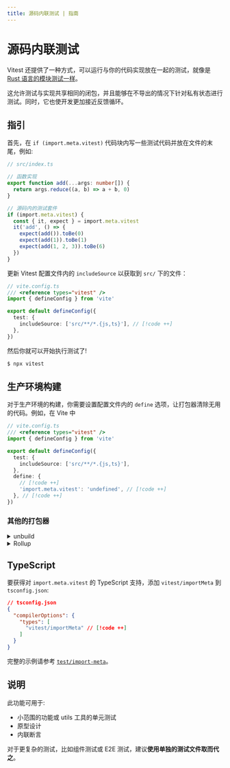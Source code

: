 ```yaml
---
title: 源码内联测试 | 指南
---
```


# 源码内联测试

Vitest 还提供了一种方式，可以运行与你的代码实现放在一起的测试，就像是 [Rust 语言的模块测试一样](https://doc.rust-lang.org/book/ch11-03-test-organization.html#the-tests-module-and-cfgtest)。

这允许测试与实现共享相同的闭包，并且能够在不导出的情况下针对私有状态进行测试。同时，它也使开发更加接近反馈循环。

## 指引

首先，在 `if (import.meta.vitest)` 代码块内写一些测试代码并放在文件的末尾，例如:

```ts
// src/index.ts

// 函数实现
export function add(...args: number[]) {
  return args.reduce((a, b) => a + b, 0)
}

// 源码内的测试套件
if (import.meta.vitest) {
  const { it, expect } = import.meta.vitest
  it('add', () => {
    expect(add()).toBe(0)
    expect(add(1)).toBe(1)
    expect(add(1, 2, 3)).toBe(6)
  })
}
```

更新 Vitest 配置文件内的 `includeSource` 以获取到 `src/` 下的文件：

```ts
// vite.config.ts
/// <reference types="vitest" />
import { defineConfig } from 'vite'

export default defineConfig({
  test: {
    includeSource: ['src/**/*.{js,ts}'], // [!code ++]
  },
})
```

然后你就可以开始执行测试了!

```bash
$ npx vitest
```

## 生产环境构建

对于生产环境的构建，你需要设置配置文件内的 `define` 选项，让打包器清除无用的代码。例如，在 Vite 中

```ts
// vite.config.ts
/// <reference types="vitest" />
import { defineConfig } from 'vite'

export default defineConfig({
  test: {
    includeSource: ['src/**/*.{js,ts}'],
  },
  define: {
    // [!code ++]
    'import.meta.vitest': 'undefined', // [!code ++]
  }, // [!code ++]
})
```

### 其他的打包器

<details mt4>
<summary text-xl>unbuild</summary>

```ts
// build.config.ts
import { defineBuildConfig } from 'unbuild'

export default defineBuildConfig({
  replace: {
    // [!code ++]
    'import.meta.vitest': 'undefined', // [!code ++]
  }, // [!code ++]
  // other options
})
```

<<<<<<< HEAD
了解更多：<a href="https://github.com/unjs/unbuild" target="_blank">unbuild</a>
=======
Learn more: [unbuild](https://github.com/unjs/unbuild)
>>>>>>> b017fcf5511078b058f902eae0469535dfe8392b

</details>

<details my2>
<summary text-xl>Rollup</summary>

```ts
// rollup.config.js
import replace from '@rollup/plugin-replace' // [!code ++]

export default {
  plugins: [
    replace({
      // [!code ++]
      'import.meta.vitest': 'undefined', // [!code ++]
    }), // [!code ++]
  ],
  // other options
}
```

<<<<<<< HEAD
了解更多：<a href="https://rollupjs.org/" target="_blank">Rollup</a>
=======
Learn more: [Rollup](https://rollupjs.org/)
>>>>>>> b017fcf5511078b058f902eae0469535dfe8392b

</details>

## TypeScript

要获得对 `import.meta.vitest` 的 TypeScript 支持，添加 `vitest/importMeta` 到 `tsconfig.json`:

```json
// tsconfig.json
{
  "compilerOptions": {
    "types": [
      "vitest/importMeta" // [!code ++]
    ]
  }
}
```

完整的示例请参考 [`test/import-meta`](https://github.com/vitest-dev/vitest/tree/main/test/import-meta)。

## 说明

此功能可用于:

- 小范围的功能或 utils 工具的单元测试
- 原型设计
- 内联断言

对于更复杂的测试，比如组件测试或 E2E 测试，建议**使用单独的测试文件取而代之**。
